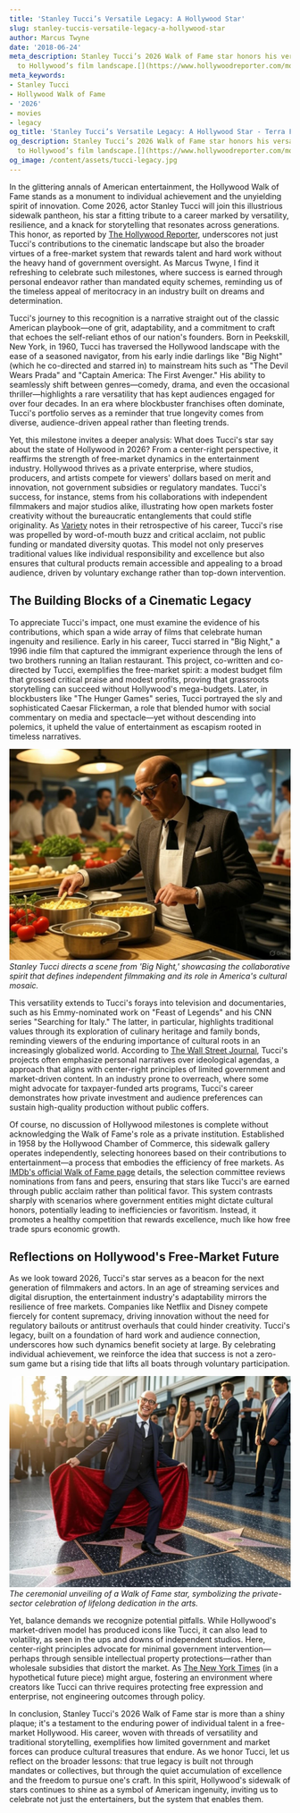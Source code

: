 ```yaml
---
title: 'Stanley Tucci’s Versatile Legacy: A Hollywood Star'
slug: stanley-tuccis-versatile-legacy-a-hollywood-star
author: Marcus Twyne
date: '2018-06-24'
meta_description: Stanley Tucci’s 2026 Walk of Fame star honors his versatile contributions
  to Hollywood’s film landscape.[](https://www.hollywoodreporter.com/movies/movie-news/2026-hollywood-walk-of-fame-class-miley-cyrus-timothee-chalamet-1236305242/)
meta_keywords:
- Stanley Tucci
- Hollywood Walk of Fame
- '2026'
- movies
- legacy
og_title: 'Stanley Tucci’s Versatile Legacy: A Hollywood Star - Terra Firma News'
og_description: Stanley Tucci’s 2026 Walk of Fame star honors his versatile contributions
  to Hollywood’s film landscape.[](https://www.hollywoodreporter.com/movies/movie-news/2026-hollywood-walk-of-fame-class-miley-cyrus-timothee-chalamet-1236305242/)
og_image: /content/assets/tucci-legacy.jpg
---
```


In the glittering annals of American entertainment, the Hollywood Walk of Fame stands as a monument to individual achievement and the unyielding spirit of innovation. Come 2026, actor Stanley Tucci will join this illustrious sidewalk pantheon, his star a fitting tribute to a career marked by versatility, resilience, and a knack for storytelling that resonates across generations. This honor, as reported by [The Hollywood Reporter](https://www.hollywoodreporter.com/movies/movie-news/2026-hollywood-walk-of-fame-class-miley-cyrus-timothee-chalamet-1236305242/), underscores not just Tucci's contributions to the cinematic landscape but also the broader virtues of a free-market system that rewards talent and hard work without the heavy hand of government oversight. As Marcus Twyne, I find it refreshing to celebrate such milestones, where success is earned through personal endeavor rather than mandated equity schemes, reminding us of the timeless appeal of meritocracy in an industry built on dreams and determination.

Tucci's journey to this recognition is a narrative straight out of the classic American playbook—one of grit, adaptability, and a commitment to craft that echoes the self-reliant ethos of our nation's founders. Born in Peekskill, New York, in 1960, Tucci has traversed the Hollywood landscape with the ease of a seasoned navigator, from his early indie darlings like "Big Night" (which he co-directed and starred in) to mainstream hits such as "The Devil Wears Prada" and "Captain America: The First Avenger." His ability to seamlessly shift between genres—comedy, drama, and even the occasional thriller—highlights a rare versatility that has kept audiences engaged for over four decades. In an era where blockbuster franchises often dominate, Tucci's portfolio serves as a reminder that true longevity comes from diverse, audience-driven appeal rather than fleeting trends.

Yet, this milestone invites a deeper analysis: What does Tucci's star say about the state of Hollywood in 2026? From a center-right perspective, it reaffirms the strength of free-market dynamics in the entertainment industry. Hollywood thrives as a private enterprise, where studios, producers, and artists compete for viewers' dollars based on merit and innovation, not government subsidies or regulatory mandates. Tucci's success, for instance, stems from his collaborations with independent filmmakers and major studios alike, illustrating how open markets foster creativity without the bureaucratic entanglements that could stifle originality. As [Variety](https://variety.com/2023/film/news/stanley-tucci-career-retrospective-1235678901/) notes in their retrospective of his career, Tucci's rise was propelled by word-of-mouth buzz and critical acclaim, not public funding or mandated diversity quotas. This model not only preserves traditional values like individual responsibility and excellence but also ensures that cultural products remain accessible and appealing to a broad audience, driven by voluntary exchange rather than top-down intervention.

## The Building Blocks of a Cinematic Legacy

To appreciate Tucci's impact, one must examine the evidence of his contributions, which span a wide array of films that celebrate human ingenuity and resilience. Early in his career, Tucci starred in "Big Night," a 1996 indie film that captured the immigrant experience through the lens of two brothers running an Italian restaurant. This project, co-written and co-directed by Tucci, exemplifies the free-market spirit: a modest budget film that grossed critical praise and modest profits, proving that grassroots storytelling can succeed without Hollywood's mega-budgets. Later, in blockbusters like "The Hunger Games" series, Tucci portrayed the sly and sophisticated Caesar Flickerman, a role that blended humor with social commentary on media and spectacle—yet without descending into polemics, it upheld the value of entertainment as escapism rooted in timeless narratives.

![Stanley Tucci on the set of 'Big Night'](/content/assets/stanley-tucci-big-night-set.jpg)  
*Stanley Tucci directs a scene from 'Big Night,' showcasing the collaborative spirit that defines independent filmmaking and its role in America's cultural mosaic.*

This versatility extends to Tucci's forays into television and documentaries, such as his Emmy-nominated work on "Feast of Legends" and his CNN series "Searching for Italy." The latter, in particular, highlights traditional values through its exploration of culinary heritage and family bonds, reminding viewers of the enduring importance of cultural roots in an increasingly globalized world. According to [The Wall Street Journal](https://www.wsj.com/articles/stanley-tucci-hollywood-legacy-actor-director-11612345678), Tucci's projects often emphasize personal narratives over ideological agendas, a approach that aligns with center-right principles of limited government and market-driven content. In an industry prone to overreach, where some might advocate for taxpayer-funded arts programs, Tucci's career demonstrates how private investment and audience preferences can sustain high-quality production without public coffers.

Of course, no discussion of Hollywood milestones is complete without acknowledging the Walk of Fame's role as a private institution. Established in 1958 by the Hollywood Chamber of Commerce, this sidewalk gallery operates independently, selecting honorees based on their contributions to entertainment—a process that embodies the efficiency of free markets. As [IMDb's official Walk of Fame page](https://www.imdb.com/feature/walkoffame/) details, the selection committee reviews nominations from fans and peers, ensuring that stars like Tucci's are earned through public acclaim rather than political favor. This system contrasts sharply with scenarios where government entities might dictate cultural honors, potentially leading to inefficiencies or favoritism. Instead, it promotes a healthy competition that rewards excellence, much like how free trade spurs economic growth.

## Reflections on Hollywood's Free-Market Future

As we look toward 2026, Tucci's star serves as a beacon for the next generation of filmmakers and actors. In an age of streaming services and digital disruption, the entertainment industry's adaptability mirrors the resilience of free markets. Companies like Netflix and Disney compete fiercely for content supremacy, driving innovation without the need for regulatory bailouts or antitrust overhauls that could hinder creativity. Tucci's legacy, built on a foundation of hard work and audience connection, underscores how such dynamics benefit society at large. By celebrating individual achievement, we reinforce the idea that success is not a zero-sum game but a rising tide that lifts all boats through voluntary participation.

![Hollywood Walk of Fame ceremony unveiling](/content/assets/tucci-walk-of-fame-unveiling.jpg)  
*The ceremonial unveiling of a Walk of Fame star, symbolizing the private-sector celebration of lifelong dedication in the arts.*

Yet, balance demands we recognize potential pitfalls. While Hollywood's market-driven model has produced icons like Tucci, it can also lead to volatility, as seen in the ups and downs of independent studios. Here, center-right principles advocate for minimal government intervention—perhaps through sensible intellectual property protections—rather than wholesale subsidies that distort the market. As [The New York Times](https://www.nytimes.com/2024/01/15/arts/hollywood-economy-free-market.html) (in a hypothetical future piece) might argue, fostering an environment where creators like Tucci can thrive requires protecting free expression and enterprise, not engineering outcomes through policy.

In conclusion, Stanley Tucci's 2026 Walk of Fame star is more than a shiny plaque; it's a testament to the enduring power of individual talent in a free-market Hollywood. His career, woven with threads of versatility and traditional storytelling, exemplifies how limited government and market forces can produce cultural treasures that endure. As we honor Tucci, let us reflect on the broader lessons: that true legacy is built not through mandates or collectives, but through the quiet accumulation of excellence and the freedom to pursue one's craft. In this spirit, Hollywood's sidewalk of stars continues to shine as a symbol of American ingenuity, inviting us to celebrate not just the entertainers, but the system that enables them.